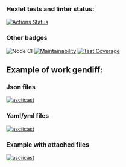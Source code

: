 ### Hexlet tests and linter status:
[![Actions Status](https://github.com/Pyplee/frontend-project-46/workflows/hexlet-check/badge.svg)](https://github.com/Pyplee/frontend-project-46/actions)
### Other badges
![Node CI](https://github.com/Pyplee/frontend-project-46/actions/workflows/node.js.yml/badge.svg)
[![Maintainability](https://api.codeclimate.com/v1/badges/9afb8ad0c5c08541a483/maintainability)](https://codeclimate.com/github/Pyplee/frontend-project-46/maintainability)
[![Test Coverage](https://api.codeclimate.com/v1/badges/9afb8ad0c5c08541a483/test_coverage)](https://codeclimate.com/github/Pyplee/frontend-project-46/test_coverage)
## Example of work gendiff:
### Json files
[![asciicast](https://asciinema.org/a/NRwKKFzdAe87tudQ6MX7mg4V1.svg)](https://asciinema.org/a/NRwKKFzdAe87tudQ6MX7mg4V1)
### Yaml/yml files
[![asciicast](https://asciinema.org/a/eR7VWDnShBWRE8dSlEs9VP2RA.svg)](https://asciinema.org/a/eR7VWDnShBWRE8dSlEs9VP2RA)
### Example with attached files
[![asciicast](https://asciinema.org/a/Be07gsea9HFQNBkgJJHZNgQSz.svg)](https://asciinema.org/a/Be07gsea9HFQNBkgJJHZNgQSz)